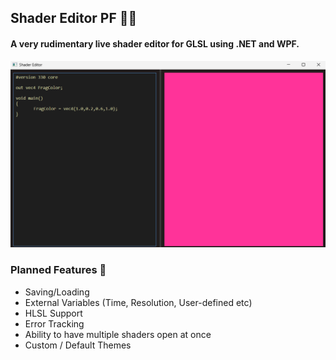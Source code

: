 ## Shader Editor PF 🎨🎨
#### A very rudimentary live shader editor for GLSL using .NET and WPF.
![alt text](https://github.com/Onixx241/ShaderEditorPf/blob/main/src/screenshots/Screenshot.png "pic1")

### Planned Features 👀
- Saving/Loading
- External Variables (Time, Resolution, User-defined etc)
- HLSL Support
- Error Tracking
- Ability to have multiple shaders open at once 
- Custom / Default Themes 